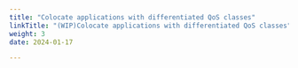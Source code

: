 ```yaml
---
title: "Colocate applications with differentiated QoS classes"
linkTitle: "(WIP)Colocate applications with differentiated QoS classes"
weight: 3
date: 2024-01-17

---
```

